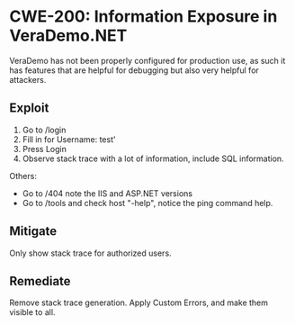 CWE-200: Information Exposure in VeraDemo.NET
=============================================

VeraDemo has not been properly configured for production use, as such it has
features that are helpful for debugging but also very helpful for attackers.

Exploit
-------
1. Go to /login
2. Fill in for Username: test'
3. Press Login
4. Observe stack trace with a lot of information, include SQL information.

Others:
* Go to /404 note the IIS and ASP.NET versions
* Go to /tools and check host  "-help", notice the ping command help.


Mitigate
--------
Only show stack trace for authorized users.

Remediate
---------
Remove stack trace generation.
Apply Custom Errors, and make them visible to all.